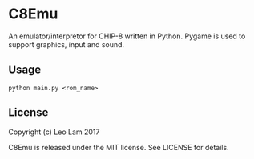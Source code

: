 # C8Emu

An emulator/interpretor for CHIP-8 written in Python. Pygame is used to support graphics, input and sound.

## Usage

`python main.py <rom_name>`

## License

Copyright (c) Leo Lam 2017

C8Emu is released under the MIT license. See LICENSE for details.